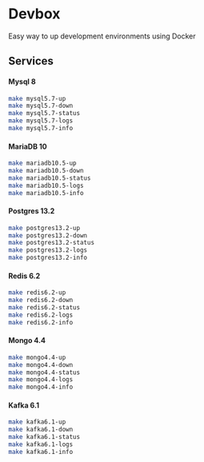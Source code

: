 # Devbox

Easy way to up development environments using Docker

## Services

#### Mysql 8

```bash
make mysql5.7-up
make mysql5.7-down
make mysql5.7-status
make mysql5.7-logs
make mysql5.7-info
```

#### MariaDB 10

```bash
make mariadb10.5-up
make mariadb10.5-down
make mariadb10.5-status
make mariadb10.5-logs
make mariadb10.5-info
```

#### Postgres 13.2

```bash
make postgres13.2-up
make postgres13.2-down
make postgres13.2-status
make postgres13.2-logs
make postgres13.2-info
```

#### Redis 6.2

```bash
make redis6.2-up
make redis6.2-down
make redis6.2-status
make redis6.2-logs
make redis6.2-info
```

#### Mongo 4.4

```bash
make mongo4.4-up
make mongo4.4-down
make mongo4.4-status
make mongo4.4-logs
make mongo4.4-info
```
#### Kafka 6.1

```bash
make kafka6.1-up
make kafka6.1-down
make kafka6.1-status
make kafka6.1-logs
make kafka6.1-info
```
